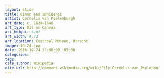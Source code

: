 ```yaml
---
layout: slide
title: Cimon and Iphigenia
artist: Cornelis van Poelenburgh
art_date: c. 1630–1640
art_type: Oil on Canvas
art_height: 4.07
art_width: 4.73
art_location: Centraal Museum, Utrecht
image: 10-24.jpg
date: 2016-10-24 12:00:00 -05:00
categories:
tags:
cite_author: Wikipedia
cite_url: http://commons.wikimedia.org/wiki/File:Cornelis_van_Poelenburch_-_Cimon_and_Iphigenia_-_Google_Art_Project.jpg
---
```

